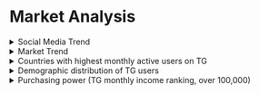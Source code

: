 # Market Analysis

<details>

<summary>Social Media Trend</summary>

Between 2018 and 2023, Telegram has become increasingly popular and is currently only second to WhatsApp and far ahead of Facebook Messenger, with the gap between the international competitors continuing to narrow.

</details>

<details>

<summary>Market Trend</summary>

Telegram's main market is in Russia, where it is the fastest-growing social media platform. At the same time, this instant messaging tool is also popular in Ukraine, Kazakhstan, and the United States, with high download rates in India, Russia, the United States, Indonesia, and Brazil.

</details>

<details>

<summary>Countries with highest monthly active users on TG</summary>

India, Russia, Indonesia, Brazil, Ukraine, United States

</details>

<details>

<summary>Demographic distribution of TG users</summary>

Males account for 62.1% and females account for 37.9% of the target audience.&#x20;

The age distribution is mainly between 25-34 years old (35.1%), followed by 18-24 years old (28.9%) and 35-44 years old (17.2%)

</details>

<details>

<summary>Purchasing power (TG monthly income ranking, over 100,000)</summary>

Russia, United States, Ukraine and China

</details>
